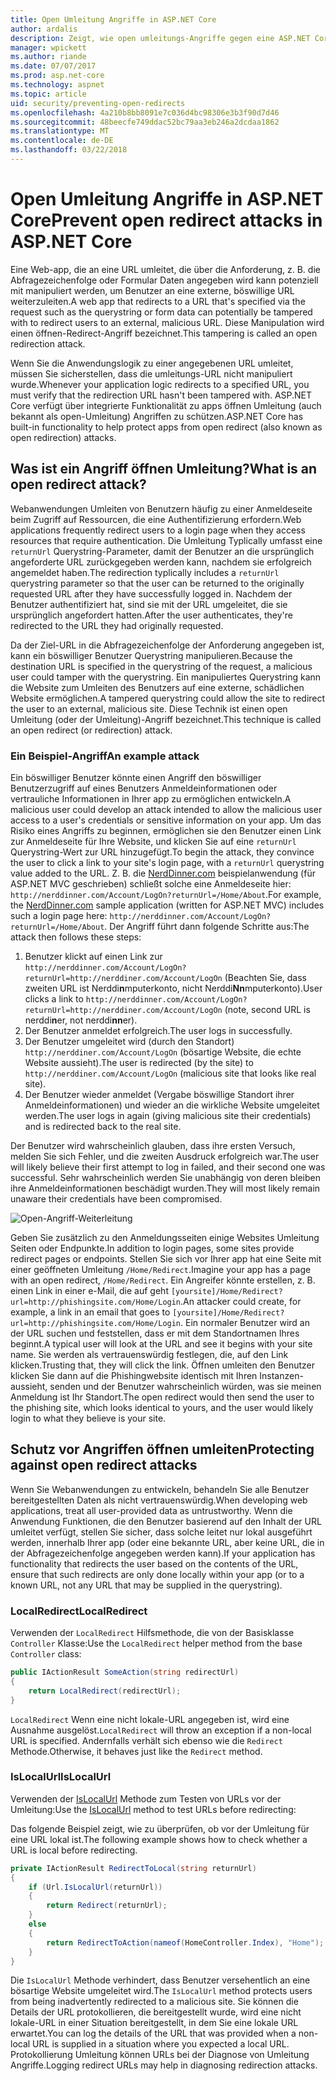 ```yaml
---
title: Open Umleitung Angriffe in ASP.NET Core
author: ardalis
description: Zeigt, wie open umleitungs-Angriffe gegen eine ASP.NET Core-app zu verhindern
manager: wpickett
ms.author: riande
ms.date: 07/07/2017
ms.prod: asp.net-core
ms.technology: aspnet
ms.topic: article
uid: security/preventing-open-redirects
ms.openlocfilehash: 4a210b8bb8091e7c036d4bc98306e3b3f90d7d46
ms.sourcegitcommit: 48beecfe749ddac52bc79aa3eb246a2dcdaa1862
ms.translationtype: MT
ms.contentlocale: de-DE
ms.lasthandoff: 03/22/2018
---
```

# <a name="prevent-open-redirect-attacks-in-aspnet-core"></a><span data-ttu-id="e50dd-103">Open Umleitung Angriffe in ASP.NET Core</span><span class="sxs-lookup"><span data-stu-id="e50dd-103">Prevent open redirect attacks in ASP.NET Core</span></span>

<span data-ttu-id="e50dd-104">Eine Web-app, die an eine URL umleitet, die über die Anforderung, z. B. die Abfragezeichenfolge oder Formular Daten angegeben wird kann potenziell mit manipuliert werden, um Benutzer an eine externe, böswillige URL weiterzuleiten.</span><span class="sxs-lookup"><span data-stu-id="e50dd-104">A web app that redirects to a URL that's specified via the request such as the querystring or form data can potentially be tampered with to redirect users to an external, malicious URL.</span></span> <span data-ttu-id="e50dd-105">Diese Manipulation wird einen öffnen-Redirect-Angriff bezeichnet.</span><span class="sxs-lookup"><span data-stu-id="e50dd-105">This tampering is called an open redirection attack.</span></span>

<span data-ttu-id="e50dd-106">Wenn Sie die Anwendungslogik zu einer angegebenen URL umleitet, müssen Sie sicherstellen, dass die umleitungs-URL nicht manipuliert wurde.</span><span class="sxs-lookup"><span data-stu-id="e50dd-106">Whenever your application logic redirects to a specified URL, you must verify that the redirection URL hasn't been tampered with.</span></span> <span data-ttu-id="e50dd-107">ASP.NET Core verfügt über integrierte Funktionalität zu apps öffnen Umleitung (auch bekannt als open-Umleitung) Angriffen zu schützen.</span><span class="sxs-lookup"><span data-stu-id="e50dd-107">ASP.NET Core has built-in functionality to help protect apps from open redirect (also known as open redirection) attacks.</span></span>

## <a name="what-is-an-open-redirect-attack"></a><span data-ttu-id="e50dd-108">Was ist ein Angriff öffnen Umleitung?</span><span class="sxs-lookup"><span data-stu-id="e50dd-108">What is an open redirect attack?</span></span>

<span data-ttu-id="e50dd-109">Webanwendungen Umleiten von Benutzern häufig zu einer Anmeldeseite beim Zugriff auf Ressourcen, die eine Authentifizierung erfordern.</span><span class="sxs-lookup"><span data-stu-id="e50dd-109">Web applications frequently redirect users to a login page when they access resources that require authentication.</span></span> <span data-ttu-id="e50dd-110">Die Umleitung Typlically umfasst eine `returnUrl` Querystring-Parameter, damit der Benutzer an die ursprünglich angeforderte URL zurückgegeben werden kann, nachdem sie erfolgreich angemeldet haben.</span><span class="sxs-lookup"><span data-stu-id="e50dd-110">The redirection typlically includes a `returnUrl` querystring parameter so that the user can be returned to the originally requested URL after they have successfully logged in.</span></span> <span data-ttu-id="e50dd-111">Nachdem der Benutzer authentifiziert hat, sind sie mit der URL umgeleitet, die sie ursprünglich angefordert hatten.</span><span class="sxs-lookup"><span data-stu-id="e50dd-111">After the user authenticates, they're redirected to the URL they had originally requested.</span></span>

<span data-ttu-id="e50dd-112">Da der Ziel-URL in die Abfragezeichenfolge der Anforderung angegeben ist, kann ein böswilliger Benutzer Querystring manipulieren.</span><span class="sxs-lookup"><span data-stu-id="e50dd-112">Because the destination URL is specified in the querystring of the request, a malicious user could tamper with the querystring.</span></span> <span data-ttu-id="e50dd-113">Ein manipuliertes Querystring kann die Website zum Umleiten des Benutzers auf eine externe, schädlichen Website ermöglichen.</span><span class="sxs-lookup"><span data-stu-id="e50dd-113">A tampered querystring could allow the site to redirect the user to an external, malicious site.</span></span> <span data-ttu-id="e50dd-114">Diese Technik ist einen open Umleitung (oder der Umleitung)-Angriff bezeichnet.</span><span class="sxs-lookup"><span data-stu-id="e50dd-114">This technique is called an open redirect (or redirection) attack.</span></span>

### <a name="an-example-attack"></a><span data-ttu-id="e50dd-115">Ein Beispiel-Angriff</span><span class="sxs-lookup"><span data-stu-id="e50dd-115">An example attack</span></span>

<span data-ttu-id="e50dd-116">Ein böswilliger Benutzer könnte einen Angriff den böswilliger Benutzerzugriff auf eines Benutzers Anmeldeinformationen oder vertrauliche Informationen in Ihrer app zu ermöglichen entwickeln.</span><span class="sxs-lookup"><span data-stu-id="e50dd-116">A malicious user could develop an attack intended to allow the malicious user access to a user's credentials or sensitive information on your app.</span></span> <span data-ttu-id="e50dd-117">Um das Risiko eines Angriffs zu beginnen, ermöglichen sie den Benutzer einen Link zur Anmeldeseite für Ihre Website, und klicken Sie auf eine `returnUrl` Querystring-Wert zur URL hinzugefügt.</span><span class="sxs-lookup"><span data-stu-id="e50dd-117">To begin the attack, they convince the user to click a link to your site's login page, with a `returnUrl` querystring value added to the URL.</span></span> <span data-ttu-id="e50dd-118">Z. B. die [NerdDinner.com](http://nerddinner.com) beispielanwendung (für ASP.NET MVC geschrieben) schließt solche eine Anmeldeseite hier: ``http://nerddinner.com/Account/LogOn?returnUrl=/Home/About``.</span><span class="sxs-lookup"><span data-stu-id="e50dd-118">For example, the [NerdDinner.com](http://nerddinner.com) sample application (written for ASP.NET MVC) includes such a login page here: ``http://nerddinner.com/Account/LogOn?returnUrl=/Home/About``.</span></span> <span data-ttu-id="e50dd-119">Der Angriff führt dann folgende Schritte aus:</span><span class="sxs-lookup"><span data-stu-id="e50dd-119">The attack then follows these steps:</span></span>

1. <span data-ttu-id="e50dd-120">Benutzer klickt auf einen Link zur ``http://nerddinner.com/Account/LogOn?returnUrl=http://nerddiner.com/Account/LogOn`` (Beachten Sie, dass zweiten URL ist Nerddi**n**mputerkonto, nicht Nerddi**Nn**mputerkonto).</span><span class="sxs-lookup"><span data-stu-id="e50dd-120">User clicks a link to ``http://nerddinner.com/Account/LogOn?returnUrl=http://nerddiner.com/Account/LogOn`` (note, second URL is nerddi**n**er, not nerddi**nn**er).</span></span>
2. <span data-ttu-id="e50dd-121">Der Benutzer anmeldet erfolgreich.</span><span class="sxs-lookup"><span data-stu-id="e50dd-121">The user logs in successfully.</span></span>
3. <span data-ttu-id="e50dd-122">Der Benutzer umgeleitet wird (durch den Standort) ``http://nerddiner.com/Account/LogOn`` (bösartige Website, die echte Website aussieht).</span><span class="sxs-lookup"><span data-stu-id="e50dd-122">The user is redirected (by the site) to ``http://nerddiner.com/Account/LogOn`` (malicious site that looks like real site).</span></span>
4. <span data-ttu-id="e50dd-123">Der Benutzer wieder anmeldet (Vergabe böswillige Standort ihrer Anmeldeinformationen) und wieder an die wirkliche Website umgeleitet werden.</span><span class="sxs-lookup"><span data-stu-id="e50dd-123">The user logs in again (giving malicious site their credentials) and is redirected back to the real site.</span></span>

<span data-ttu-id="e50dd-124">Der Benutzer wird wahrscheinlich glauben, dass ihre ersten Versuch, melden Sie sich Fehler, und die zweiten Ausdruck erfolgreich war.</span><span class="sxs-lookup"><span data-stu-id="e50dd-124">The user will likely believe their first attempt to log in failed, and their second one was successful.</span></span> <span data-ttu-id="e50dd-125">Sehr wahrscheinlich werden Sie unabhängig von deren bleiben ihre Anmeldeinformationen beschädigt wurden.</span><span class="sxs-lookup"><span data-stu-id="e50dd-125">They will most likely remain unaware their credentials have been compromised.</span></span>

![Open-Angriff-Weiterleitung](preventing-open-redirects/_static/open-redirection-attack-process.png)

<span data-ttu-id="e50dd-127">Geben Sie zusätzlich zu den Anmeldungsseiten einige Websites Umleitung Seiten oder Endpunkte.</span><span class="sxs-lookup"><span data-stu-id="e50dd-127">In addition to login pages, some sites provide redirect pages or endpoints.</span></span> <span data-ttu-id="e50dd-128">Stellen Sie sich vor Ihrer app hat eine Seite mit einer geöffneten Umleitung ``/Home/Redirect``.</span><span class="sxs-lookup"><span data-stu-id="e50dd-128">Imagine your app has a page with an open redirect, ``/Home/Redirect``.</span></span> <span data-ttu-id="e50dd-129">Ein Angreifer könnte erstellen, z. B. einen Link in einer e-Mail, die auf geht ``[yoursite]/Home/Redirect?url=http://phishingsite.com/Home/Login``.</span><span class="sxs-lookup"><span data-stu-id="e50dd-129">An attacker could create, for example, a link in an email that goes to ``[yoursite]/Home/Redirect?url=http://phishingsite.com/Home/Login``.</span></span> <span data-ttu-id="e50dd-130">Ein normaler Benutzer wird an der URL suchen und feststellen, dass er mit dem Standortnamen Ihres beginnt.</span><span class="sxs-lookup"><span data-stu-id="e50dd-130">A typical user will look at the URL and see it begins with your site name.</span></span> <span data-ttu-id="e50dd-131">Sie werden als vertrauenswürdig festlegen, die, auf den Link klicken.</span><span class="sxs-lookup"><span data-stu-id="e50dd-131">Trusting that, they will click the link.</span></span> <span data-ttu-id="e50dd-132">Öffnen umleiten den Benutzer klicken Sie dann auf die Phishingwebsite identisch mit Ihren Instanzen-aussieht, senden und der Benutzer wahrscheinlich würden, was sie meinen Anmeldung ist Ihr Standort.</span><span class="sxs-lookup"><span data-stu-id="e50dd-132">The open redirect would then send the user to the phishing site, which looks identical to yours, and the user would likely login to what they believe is your site.</span></span>

## <a name="protecting-against-open-redirect-attacks"></a><span data-ttu-id="e50dd-133">Schutz vor Angriffen öffnen umleiten</span><span class="sxs-lookup"><span data-stu-id="e50dd-133">Protecting against open redirect attacks</span></span>

<span data-ttu-id="e50dd-134">Wenn Sie Webanwendungen zu entwickeln, behandeln Sie alle Benutzer bereitgestellten Daten als nicht vertrauenswürdig.</span><span class="sxs-lookup"><span data-stu-id="e50dd-134">When developing web applications, treat all user-provided data as untrustworthy.</span></span> <span data-ttu-id="e50dd-135">Wenn die Anwendung Funktionen, die den Benutzer basierend auf den Inhalt der URL umleitet verfügt, stellen Sie sicher, dass solche leitet nur lokal ausgeführt werden, innerhalb Ihrer app (oder eine bekannte URL, aber keine URL, die in der Abfragezeichenfolge angegeben werden kann).</span><span class="sxs-lookup"><span data-stu-id="e50dd-135">If your application has functionality that redirects the user based on the contents of the URL,  ensure that such redirects are only done locally within your app (or to a known URL, not any URL that may be supplied in the querystring).</span></span>

### <a name="localredirect"></a><span data-ttu-id="e50dd-136">LocalRedirect</span><span class="sxs-lookup"><span data-stu-id="e50dd-136">LocalRedirect</span></span>

<span data-ttu-id="e50dd-137">Verwenden der ``LocalRedirect`` Hilfsmethode, die von der Basisklasse `Controller` Klasse:</span><span class="sxs-lookup"><span data-stu-id="e50dd-137">Use the ``LocalRedirect`` helper method from the base `Controller` class:</span></span>

```csharp
public IActionResult SomeAction(string redirectUrl)
{
    return LocalRedirect(redirectUrl);
}
```

<span data-ttu-id="e50dd-138">``LocalRedirect`` Wenn eine nicht lokale-URL angegeben ist, wird eine Ausnahme ausgelöst.</span><span class="sxs-lookup"><span data-stu-id="e50dd-138">``LocalRedirect`` will throw an exception if a non-local URL is specified.</span></span> <span data-ttu-id="e50dd-139">Andernfalls verhält sich ebenso wie die ``Redirect`` Methode.</span><span class="sxs-lookup"><span data-stu-id="e50dd-139">Otherwise, it behaves just like the ``Redirect`` method.</span></span>

### <a name="islocalurl"></a><span data-ttu-id="e50dd-140">IsLocalUrl</span><span class="sxs-lookup"><span data-stu-id="e50dd-140">IsLocalUrl</span></span>

<span data-ttu-id="e50dd-141">Verwenden der [IsLocalUrl](/dotnet/api/Microsoft.AspNetCore.Mvc.IUrlHelper?view=aspnetcore-2.0#Microsoft_AspNetCore_Mvc_IUrlHelper_IsLocalUrl_System_String_) Methode zum Testen von URLs vor der Umleitung:</span><span class="sxs-lookup"><span data-stu-id="e50dd-141">Use the [IsLocalUrl](/dotnet/api/Microsoft.AspNetCore.Mvc.IUrlHelper?view=aspnetcore-2.0#Microsoft_AspNetCore_Mvc_IUrlHelper_IsLocalUrl_System_String_) method to test URLs before redirecting:</span></span>

<span data-ttu-id="e50dd-142">Das folgende Beispiel zeigt, wie zu überprüfen, ob vor der Umleitung für eine URL lokal ist.</span><span class="sxs-lookup"><span data-stu-id="e50dd-142">The following example shows how to check whether a URL is local before redirecting.</span></span>

```csharp
private IActionResult RedirectToLocal(string returnUrl)
{
    if (Url.IsLocalUrl(returnUrl))
    {
        return Redirect(returnUrl);
    }
    else
    {
        return RedirectToAction(nameof(HomeController.Index), "Home");
    }
}
```

<span data-ttu-id="e50dd-143">Die `IsLocalUrl` Methode verhindert, dass Benutzer versehentlich an eine bösartige Website umgeleitet wird.</span><span class="sxs-lookup"><span data-stu-id="e50dd-143">The `IsLocalUrl` method protects users from being inadvertently redirected to a malicious site.</span></span> <span data-ttu-id="e50dd-144">Sie können die Details der URL protokollieren, die bereitgestellt wurde, wird eine nicht lokale-URL in einer Situation bereitgestellt, in dem Sie eine lokale URL erwartet.</span><span class="sxs-lookup"><span data-stu-id="e50dd-144">You can log the details of the URL that was provided when a non-local URL is supplied in a situation where you expected a local URL.</span></span> <span data-ttu-id="e50dd-145">Protokollierung Umleitung können URLs bei der Diagnose von Umleitung Angriffe.</span><span class="sxs-lookup"><span data-stu-id="e50dd-145">Logging redirect URLs may help in diagnosing redirection attacks.</span></span>
